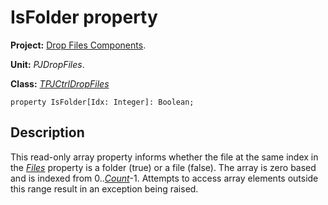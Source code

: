 <a href='Hidden comment: 
$Rev$
$Date$
'></a>

# IsFolder property #

**Project:** [Drop Files Components](DropFilesComponents.md).

**Unit:** _PJDropFiles_.

**Class:** _[TPJCtrlDropFiles](TPJCtrlDropFiles.md)_

```
property IsFolder[Idx: Integer]: Boolean;
```

## Description ##

This read-only array property informs whether the file at the same index in the _[Files](TPJCtrlDropFilesFiles.md)_ property is a folder (true) or a file (false). The array is zero based and is indexed from 0.._[Count](TPJCtrlDropFilesCount.md)_-1. Attempts to access array elements outside this range result in an exception being raised.